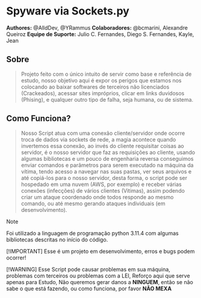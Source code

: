 # Spyware via Sockets.py
**Authores:** @AlldDev, @YRammus
**Colaboradores:** @bcmarini, Alexandre Queiroz
**Equipe de Suporte:** Julio C. Fernandes, Diego S. Fernandes, Kayle, Jean

## Sobre
> Projeto feito com o único intuito de servir como base e referência de estudo, nosso objetivo aqui é expor os perigos que estamos nos colocando ao baixar softwares de terceiros não licenciados (Crackeados), acessar sites impróprios, clicar em links duvidosos (Phising), e qualquer outro tipo de falha, seja humana, ou de sistema.

## Como Funciona?
> Nosso Script atua com uma conexão cliente/servidor onde ocorre troca de dados via sockets de rede, a magia acontece quando invertemos essa conexão, ao invés do cliente requisitar coisas ao servidor, é o nosso servidor que faz as requisições ao cliente, usando algumas bibliotecas e um pouco de engenharia reversa conseguimos enviar comandos e parâmetros para serem executado na máquina da vítima, tendo acesso a navegar nas suas pastas, ver seus arquivos e até copiá-los para o nosso servidor, desta forma, o script pode ser hospedado em uma nuvem (AWS, por exemplo) e receber várias conexões (infecções) de vários clientes (Vitimas), assim podendo criar um ataque coordenado onde todos responde ao mesmo comando, ou até mesmo gerando ataques individuais (em desenvolvimento).

> [!NOTE]
> Foi utilizado a linguagem de programação python 3.11.4 com algumas bibliotecas descritas no início do código.
> 
> [!IMPORTANT]
> Esse é um projeto em desenvolvimento, erros e bugs podem ocorrer!
> 
> [!WARNING]
> Esse Script pode causar problemas em sua máquina, problemas com terceiros ou problemas com a LEI, Reforço aqui que serve apenas para Estudo, Não queremos gerar danos a **NINGUEM**, então se não sabe o que está fazendo, ou como funciona, por favor **NÃO MEXA**
